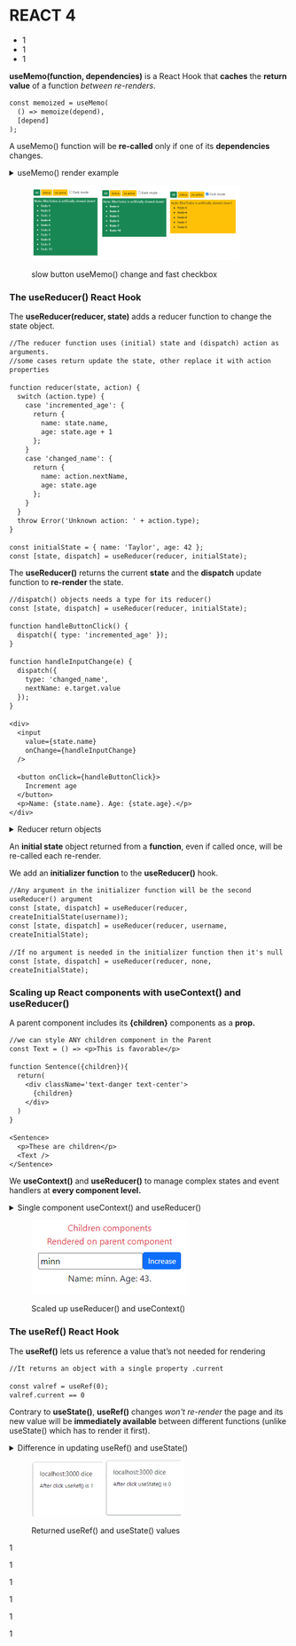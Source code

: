 # REACT 4

* 1
* 1
* 1

**useMemo(**function, dependencies**)** is a React Hook that **caches** the **return value** of a function _between re-renders_.

```
const memoized = useMemo(
  () => memoize(depend),
  [depend]
);
```

A useMemo() function will be **re-called** only if one of its **dependencies** changes.

<details>

<summary>useMemo() render example</summary>

We import an array of objects as a prop with 2 useState().

```
import TodoList from './components/Externals';

import { createTodos } from './components/External1';
const todos = createTodos();

const [tab, setTab] = useState('all');
const [isDark, setIsDark] = useState(false);

<div>
  <button onClick={() => setTab('all')} />
  <button  onClick={() => setTab('active')} />
  <button onClick={() => setTab('completed')} />
</div>

<input
  type="checkbox"
  checked={isDark}
  onChange={e => setIsDark(e.target.checked)}
/>

<TodoList
  todos={todos}
  tab={tab}
  theme={isDark ? 'bg-warning' : 'bg-success text-white'}
/>

```

We **useMemo()** a slow imported function using 2 props, any _theme_ useState() changes will **re-render** the parent component but **won't re-call** the useMemo() function.

<pre><code>import { filterTodos } from './External1'

function Todolist({ todos, theme, tab }) {

<strong>  const visibleTodos = useMemo(
</strong>    () => filterTodos(todos, tab),
    [todos, tab]
  );

  return (
    &#x3C;div className={theme}>
      &#x3C;p>Note: filterTodos is artificially slowed down!&#x3C;/p>
      &#x3C;ul>
        {visibleTodos.map(todo => (
          &#x3C;li key={todo.id}>
            {todo.completed ?
              &#x3C;s>{todo.text}&#x3C;/s> :
              todo.text
            }
          &#x3C;/li>
        ))}
      &#x3C;/ul>
    &#x3C;/div>
  );
}

</code></pre>

The useMemo() function is a delayed function that filters the array object to be rendered

```
export function filterTodos(todos, tab) {

  let startTime = performance.now();
  
  while (performance.now() - startTime < 500) {
    // Do nothing for 500 ms to emulate extremely slow code
  }

  return todos.filter(todo => {
    if (tab === 'all') {
      return true;
    } else if (tab === 'active') {
      return !todo.completed;
    } else if (tab === 'completed') {
      return todo.completed;
    }
  });
}

```

</details>

<figure><img src="../.gitbook/assets/useMemo().png" alt="" width="375"><figcaption><p>slow button useMemo() change and fast checkbox</p></figcaption></figure>

### The useReducer() React Hook

The **useReducer(reducer, state)** adds a reducer function to change the state object.

```
//The reducer function uses (initial) state and (dispatch) action as arguments. 
//some cases return update the state, other replace it with action properties

function reducer(state, action) {
  switch (action.type) {
    case 'incremented_age': {
      return {
        name: state.name,
        age: state.age + 1
      };
    }
    case 'changed_name': {
      return {
        name: action.nextName,
        age: state.age
      };
    }
  }
  throw Error('Unknown action: ' + action.type);
}

const initialState = { name: 'Taylor', age: 42 };
const [state, dispatch] = useReducer(reducer, initialState);
```

The **useReducer()** returns the current **state** and the **dispatch** update function to **re-render** the state.

```
//dispatch() objects needs a type for its reducer() 
const [state, dispatch] = useReducer(reducer, initialState);

function handleButtonClick() {
  dispatch({ type: 'incremented_age' });
}

function handleInputChange(e) {
  dispatch({
    type: 'changed_name',
    nextName: e.target.value
  }); 
}

<div>
  <input
    value={state.name}
    onChange={handleInputChange}
  />

  <button onClick={handleButtonClick}>
    Increment age
  </button>
  <p>Name: {state.name}. Age: {state.age}.</p>
</div>

```

<details>

<summary>Reducer return objects</summary>

The **reducer()** function doesn't update _single properties_, it **returns new state objects**.

```
//we can decostrcut the state and change some props
//or we can use methods to return or delete specific props from the object

function tasksReducer(tasks, action) {
  switch (action.type) {
    case 'added': {
      return [...tasks, {
        id: action.id,
        text: action.text,
        done: false
      }];
    }
    case 'changed': {
      return tasks.map(t => {
        if (t.id === action.task.id) {
          return action.task;
        } else {
          return t;
        }
      });
    }
    case 'deleted': {
      return tasks.filter(t => t.id !== action.id);
    }
    default: {
      throw Error('Unknown action: ' + action.type);
    }
  }
}

```

1

1

1

1

1

1

1

</details>

An **initial state** object returned from a **function**, even if called once, will be re-called each re-render.

We add an **initializer function** to the **useReducer()** hook.

```
//Any argument in the initializer function will be the second useReducer() argument
const [state, dispatch] = useReducer(reducer, createInitialState(username));
const [state, dispatch] = useReducer(reducer, username, createInitialState);

//If no argument is needed in the initializer function then it's null
const [state, dispatch] = useReducer(reducer, none, createInitialState);

```

### Scaling up React components with useContext() and useReducer()

A parent component includes its **{children}** components as a **prop.**

```
//we can style ANY children component in the Parent
const Text = () => <p>This is favorable</p>

function Sentence({children}){
  return(
    <div className='text-danger text-center'>
      {children}
    </div>
  )
}

<Sentence>
  <p>These are children</p>
  <Text />
</Sentence>

```

We **useContext()** and **useReducer()** to manage complex states and event handlers at **every component level.**

<details>

<summary>Single component useContext() and useReducer() </summary>

We **createContext()** Provider values for the **\[state, dispatch]** of **useReducer().**

Any imported nested **component** will have access to both the state and event handler functions.

```
//while rendering any {children} component 
import { useReducer, useContext, createContext} from 'react';

const Stato = createContext(null);
const Statodis = createContext(null);

export default function Task({children}) {

  function reducer(state, action) {
    switch (action.type) {
      case 'incremented_age': {
        return {
          name: state.name,
          age: state.age + 1
        };
      }
      case 'changed_name': {
        return {
          name: action.nextName,
          age: state.age
        };
      }
    }
    throw Error('Unknown action: ' + action.type);
  }
  const initialState = { name: 'Taylor', age: 42 };
  const [instate, dispatch] = useReducer(reducer, initialState);

  return (
    <div>
      <Stato.Provider value={instate}>
        <Statodis.Provider value={dispatch} >
          {children}
        </Statodis.Provider>
      </Stato.Provider>
    </div>
    );
}
```

The **useContext()** needs to be in the same page as the provider to work.                           We need to **export** it as a **custom Hook**.

```
//It won't work on an imported component
import Task from "./components/External1"
let instate = useContext(Task)

//We export the provided values 
export function useStato() {
  return useContext(Stato);
}
export function useStatodis() {
  return useContext(Statodis);
}

import Task, { useStato, useStatodis } from "./components/External1"

let stato = useStato()
let dispatch = useStatodis()

```

We **import** the _component_ and the _custom hooks_:

```
import Task, { useStato, useStatodis } from "./components/External1"

<div className='row me-0 '>
  <Florida>
    <p>Children components</p>
    <Text />
  </Florida>

  <Task>
    <Increase />
  </Task>
</div>

```

Now any **children** component has access to the **dispatch()** event handler.

```
//and will share the useReducer() state
function Increase(){

  let stato = useStato()
  let dispatch = useStatodis()

  function handleButtonClick() {
    dispatch({ type: 'incremented_age' });
  }
  
  function handleInputChange(e) {
    dispatch({
      type: 'changed_name',
      nextName: e.target.value
    }); 
  }

  return(
    <div>
      <input
        value={ stato.name }
        onChange={handleInputChange}
      />

      <button onClick={handleButtonClick}>
        Increase
      </button>
      <p>Name: {stato.name}. Age: {stato.age}.</p>
    </div>
  )
}

```

</details>

<figure><img src="../.gitbook/assets/scaleUp.PNG" alt=""><figcaption><p>Scaled up useReducer() and useContext()</p></figcaption></figure>

### The useRef() React Hook

The **useRef()** lets us reference a value that’s not needed for rendering

```
//It returns an object with a single property .current

const valref = useRef(0);
valref.current == 0
```

Contrary to **useState()**, **useRef()** changes _won't re-render_ the page and its new value will be **immediately available** between different functions (unlike useState() which has to render it first).

<details>

<summary>Difference in updating useRef() and useState()</summary>

In this example, we show the useRef() value using a handler function.

```
let ref = useRef(0);
const [ refe, setRefe ] = useState(0) 

console.log("gets re-called only with useState")

function handleClick() {
  ref.current = ref.current + 1;
  alert('After click useRef() is ' + ref.current);
}

function altroClick(){
  setRefe((x)=> x + 1)
  alert("After click useState() is " + refe)
}

<div>
  <button onClick={handleClick}>
    The useRef()
  </button>
  <button onClick={altroClick}>
    the useState()
  </button>
  <button onClick={separate}>
    Calling both
  </button>
</div>
```

</details>

<figure><img src="../.gitbook/assets/useReff().png" alt="" width="276"><figcaption><p>Returned useRef() and useState() values</p></figcaption></figure>

1

1

1

1

1

1
